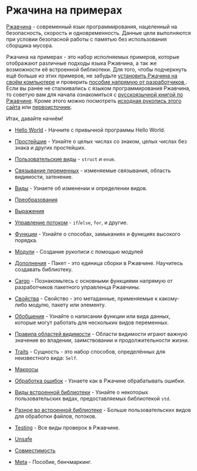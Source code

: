 # Ржачина на примерах

[Ржавчина](https://www.rust-lang.org/) - современный язык программирования, нацеленный на безопасность,
скорость и одновременность. Данные цели выполняются при условии безопасной работы с памятью
без использования сборщика мусора.

Ржачина на примерах - это набор исполняемых примеров, которые отображают различные подходы языка Ржавчина, а так же возможности её встроенной библиотеки.
Для того, чтобы подчеркнуть ещё больше из этих примеров,
не забудьте [установить Ржачина на своём компьютере](https://www.rust-lang.org/tools/install) и
проверить [пособие напрямую от разработчиков ](https://doc.rust-lang.org/std/). Если вы ранее не сталкивались с языком программирования Ржавчина,
то советую вам для начала ознакомиться с [русскоязычной книгой по Ржавчине](http://rustbook.ru/). Кроме этого можно посмотреть [исходная рукопись этого сайта](https://github.com/ruRust/rust-by-example-ru)
или [первоисточник](https://github.com/rust-lang/rust-by-example).

Итак, давайте начнём!

- [Hello World](hello.md) - Начните с привычной программы Hello World.

- [Простейшие](primitives.md) - Узнайте о целых числах со знаком, целых числах без знака и других простейших.

- [Пользовательские виды](custom_types.md) - `struct` и `enum`.

- [Связывание переменных](variable_bindings.md) - изменяемые связывания, область видимости, затенение.

- [Виды](types.md) - Узнаете об изменении и определении видов.

- [Преобразования](conversion.md)

- [Выражения](expression.md)

- [Управление потоком](flow_control.md) - `if`/`else`, `for`, и другие.

- [Функции](fn.md) - Узнайте о способах, замыканиях и функциях высокого порядка.

- [Модули](mod.md) - Создание рукописи с помощью модулей

- [Дополнения](crates.md) - Пакет - это единица сборки в Ржавчине. Научитесь создавать библиотеку.

- [Cargo](cargo.md) - Познакомьтесь с основными функциями напрямую от разработчиков пакетного управленца Ржавчины.

- [Свойства](attribute.md) - Свойство - это метаданные, применяемые к какому-либо модулю, пакету или элементу.

- [Обобщения](generics.md) - Узнайте о написании функции или вида данных, которые могут работать для нескольких видов переменных.

- [Правила областей видимости](scope.md) - Области видимости играют важную значение во владении, заимствовании и продолжительности жизни.

- [Traits](trait.md) - Сущность - это набор способов, определённых для неизвестного вида: `Self`.

- [Макросы](macros.md)

- [Обработка ошибок](error.md) - Узнаете как в Ржачине обрабатывать ошибки.

- [Виды встроенной библиотеки](std.md) - Узнайте о некоторых пользовательских видах, предоставляемых библиотекой `std`.

- [Разное во встроенной библиотеке](std_misc.md) - Больше пользовательских видов для обработки файлов, потоков.

- [Testing](testing.md) - Все виды проверок в Ржавчине.

- [Unsafe](unsafe.md)

- [Совместимость](compatibility.md)

- [Meta](meta.md) - Пособие, бенчмаркинг.
